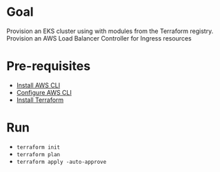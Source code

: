 # Goal
Provision an EKS cluster using with modules from the Terraform registry. Provision an AWS Load Balancer Controller for Ingress resources

# Pre-requisites
- [Install AWS CLI](https://docs.aws.amazon.com/cli/latest/userguide/getting-started-install.html])
- [Configure AWS CLI](https://docs.aws.amazon.com/cli/latest/userguide/cli-configure-files.html#cli-configure-files-using-profiles)
- [Install Terraform](https://developer.hashicorp.com/terraform/tutorials/aws-get-started/install-cli)

# Run
- `terraform init`
- `terraform plan`
- `terraform apply -auto-approve`